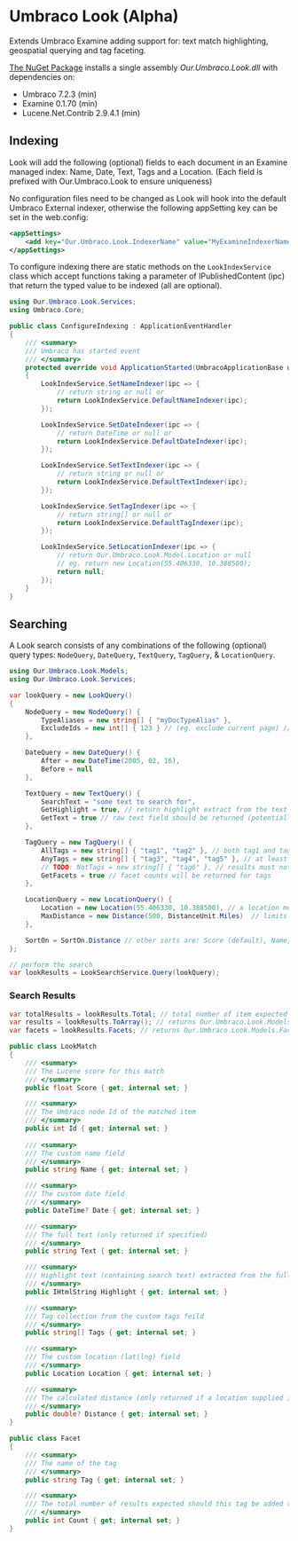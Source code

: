 # Umbraco Look (Alpha)
Extends Umbraco Examine adding support for: text match highlighting, geospatial querying and tag faceting.

[The NuGet Package](https://www.nuget.org/packages/Our.Umbraco.Look) installs a single assembly _Our.Umbraco.Look.dll_ with dependencies on: 

  * Umbraco 7.2.3 (min)
  * Examine 0.1.70 (min)
  * Lucene.Net.Contrib 2.9.4.1 (min)

## Indexing

Look will add the following (optional) fields to each document in an Examine managed index: Name, Date, Text, Tags and a Location. (Each field is prefixed with Our.Umbraco.Look to ensure uniqueness)
  
No configuration files need to be changed as Look will hook into the default Umbraco External indexer, otherwise the following appSetting key can be set in the web.config:

```xml
<appSettings>
	<add key="Our.Umbraco.Look.IndexerName" value="MyExamineIndexerName" />
</appSettings>
```

To configure indexing there are static methods on the `LookIndexService` class which accept functions taking a parameter of IPublishedContent (ipc) that return the typed value to be indexed (all are optional).

```csharp
using Our.Umbraco.Look.Services;
using Umbraco.Core;

public class ConfigureIndexing : ApplicationEventHandler
{	
	/// <summary>
	/// Umbraco has started event
	/// </summary>
	protected override void ApplicationStarted(UmbracoApplicationBase umbracoApplication, ApplicationContext applicationContext)
	{
		LookIndexService.SetNameIndexer(ipc => {			
			// return string or null or 
			return LookIndexService.DefaultNameIndexer(ipc);			
		});

		LookIndexService.SetDateIndexer(ipc => {
			// return DateTime or null or
			return LookIndexService.DefaultDateIndexer(ipc);
		});

		LookIndexService.SetTextIndexer(ipc => {		
			// return string or null or 
			return LookIndexService.DefaultTextIndexer(ipc);			
		});

		LookIndexService.SetTagIndexer(ipc => {
			// return string[] or null or 
			return LookIndexService.DefaultTagIndexer(ipc);
		});

		LookIndexService.SetLocationIndexer(ipc => {
			// return Our.Umbraco.Look.Model.Location or null
			// eg. return new Location(55.406330, 10.388500);		
			return null;			
		});
	}
}
```

## Searching

A Look search consists of any combinations of the following (optional) query types:  `NodeQuery`, `DateQuery`, `TextQuery`, `TagQuery`, & `LocationQuery`.


```csharp
using Our.Umbraco.Look.Models;  
using Our.Umbraco.Look.Services;  

var lookQuery = new LookQuery()
{
	NodeQuery = new NodeQuery() {
		TypeAliases = new string[] { "myDocTypeAlias" },
		ExcludeIds = new int[] { 123 } // (eg. exclude current page) // TODO: rename to NotIds ?
	},

	DateQuery = new DateQuery() {
		After = new DateTime(2005, 02, 16),
		Before = null
	},

	TextQuery = new TextQuery() {
		SearchText = "some text to search for",
		GetHighlight = true, // return highlight extract from the text field containing the search text
		GetText = true // raw text field should be returned (potentially a large document)
	},

	TagQuery = new TagQuery() {
		AllTags = new string[] { "tag1", "tag2" }, // both tag1 and tag2 are required
		AnyTags = new string[] { "tag3", "tag4", "tag5" }, // at least one of these tags is required
		// TODO: NotTags = new string[] { "tag6" }, // results must not have any of these tags
		GetFacets = true // facet counts will be returned for tags
	},

	LocationQuery = new LocationQuery() {
		Location = new Location(55.406330, 10.388500), // a location means distance results can be set
		MaxDistance = new Distance(500, DistanceUnit.Miles)  // limits the results to within this distance
	},

	SortOn = SortOn.Distance // other sorts are: Score (default), Name, DateAscending, DateDescending
};

// perform the search
var lookResults = LookSearchService.Query(lookQuery);
```

### Search Results

```csharp
var totalResults = lookResults.Total; // total number of item expected in the lookResults enumerable
var results = lookResults.ToArray(); // returns Our.Umbraco.Look.Models.LookMatch[]
var facets = lookResults.Facets; // returns Our.Umbraco.Look.Models.Facet[]

public class LookMatch
{
	/// <summary>
	/// The Lucene score for this match
	/// </summary>
	public float Score { get; internal set; }

	/// <summary>
	/// The Umbraco node Id of the matched item
	/// </summary>
	public int Id { get; internal set; }
	
	/// <summary>
	/// The custom name field
	/// </summary>
	public string Name { get; internal set; }

	/// <summary>
	/// The custom date field
	/// </summary>
	public DateTime? Date { get; internal set; }

	/// <summary>
	/// The full text (only returned if specified)
	/// </summary>
	public string Text { get; internal set; }

	/// <summary>
	/// Highlight text (containing search text) extracted from the full text
	/// </summary>
	public IHtmlString Highlight { get; internal set; }

	/// <summary>
	/// Tag collection from the custom tags feild
	/// </summary>
	public string[] Tags { get; internal set; }

	/// <summary>
	/// The custom location (lat|lng) field
	/// </summary>
	public Location Location { get; internal set; }

	/// <summary>
	/// The calculated distance (only returned if a location supplied in query)
	/// </summary>
	public double? Distance { get; internal set; }
}

public class Facet
{
	/// <summary>
	/// The name of the tag
	/// </summary>
	public string Tag { get; internal set; }

	/// <summary>
	/// The total number of results expected should this tag be added to TagQuery.AllTags on the current query
	/// </summary>
	public int Count { get; internal set; }
}

```
